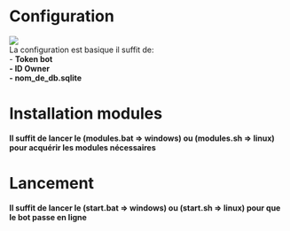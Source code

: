 # Configuration

<img src="https://i.gyazo.com/6c7394c0d4cbeebf191760460fc3c232.png"><br>La configuration est basique il suffit de:<br>- <strong>Token bot<strong/><br>- <strong>ID Owner<strong/><br>- <strong>nom_de_db.sqlite<strong/>
  
  
# Installation modules

Il suffit de lancer le (modules.bat => windows) ou (modules.sh => linux) pour acquérir les modules nécessaires

# Lancement

Il suffit de lancer le (start.bat => windows) ou (start.sh => linux) pour que le bot passe en ligne
